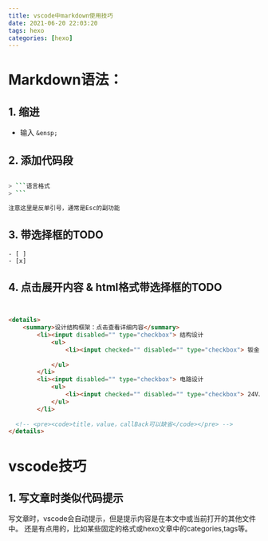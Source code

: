```yaml
---
title: vscode中markdown使用技巧
date: 2021-06-20 22:03:20
tags: hexo
categories: [hexo]
---
```


# Markdown语法：
## 1. 缩进
+ 输入 `&ensp;`

## 2. 添加代码段

```bash

> ```语言格式
> ```

注意这里是反单引号，通常是Esc的副功能

```

## 3. 带选择框的TODO

```
- [ ]
- [x]
```

## 4. 点击展开内容 & html格式带选择框的TODO

```html


<details>
    <summary>设计结构框架：点击查看详细内容</summary>
        <li><input disabled="" type="checkbox"> 结构设计
            <ul>
                <li><input checked="" disabled="" type="checkbox"> 钣金结构设计</li>
              
            </ul>
        </li>
        <li><input disabled="" type="checkbox"> 电路设计
            <ul>
                <li><input checked="" disabled="" type="checkbox"> 24V、12V、5V、3.3V稳压电路</li>
            </ul>
        </li>
       
  <!-- <pre><code>title，value，callBack可以缺省</code></pre> -->
</details>

```


# vscode技巧

## 1. 写文章时类似代码提示

写文章时，vscode会自动提示，但是提示内容是在本文中或当前打开的其他文件中。
还是有点用的，比如某些固定的格式或hexo文章中的categories,tags等。





